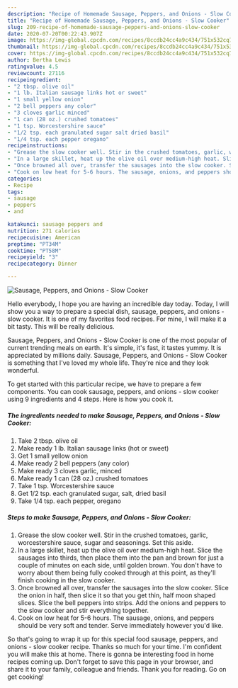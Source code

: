 ```yaml
---
description: "Recipe of Homemade Sausage, Peppers, and Onions - Slow Cooker"
title: "Recipe of Homemade Sausage, Peppers, and Onions - Slow Cooker"
slug: 209-recipe-of-homemade-sausage-peppers-and-onions-slow-cooker
date: 2020-07-20T00:22:43.907Z
image: https://img-global.cpcdn.com/recipes/8ccdb24cc4a9c434/751x532cq70/sausage-peppers-and-onions-slow-cooker-recipe-main-photo.jpg
thumbnail: https://img-global.cpcdn.com/recipes/8ccdb24cc4a9c434/751x532cq70/sausage-peppers-and-onions-slow-cooker-recipe-main-photo.jpg
cover: https://img-global.cpcdn.com/recipes/8ccdb24cc4a9c434/751x532cq70/sausage-peppers-and-onions-slow-cooker-recipe-main-photo.jpg
author: Bertha Lewis
ratingvalue: 4.5
reviewcount: 27116
recipeingredient:
- "2 tbsp. olive oil"
- "1 lb. Italian sausage links hot or sweet"
- "1 small yellow onion"
- "2 bell peppers any color"
- "3 cloves garlic minced"
- "1 can (28 oz.) crushed tomatoes"
- "1 tsp. Worcestershire sauce"
- "1/2 tsp. each granulated sugar salt dried basil"
- "1/4 tsp. each pepper oregano"
recipeinstructions:
- "Grease the slow cooker well. Stir in the crushed tomatoes, garlic, worcestershire sauce, sugar and seasonings. Set this aside."
- "In a large skillet, heat up the olive oil over medium-high heat. Slice the sausages into thirds, then place them into the pan and brown for just a couple of minutes on each side, until golden brown. You don&#39;t have to worry about them being fully cooked through at this point, as they&#39;ll finish cooking in the slow cooker."
- "Once browned all over, transfer the sausages into the slow cooker. Slice the onion in half, then slice it so that you get thin, half moon shaped slices. Slice the bell peppers into strips. Add the onions and peppers to the slow cooker and stir everything together."
- "Cook on low heat for 5-6 hours. The sausage, onions, and peppers should be very soft and tender. Serve immediately however you&#39;d like."
categories:
- Recipe
tags:
- sausage
- peppers
- and

katakunci: sausage peppers and 
nutrition: 271 calories
recipecuisine: American
preptime: "PT34M"
cooktime: "PT58M"
recipeyield: "3"
recipecategory: Dinner

---
```



![Sausage, Peppers, and Onions - Slow Cooker](https://img-global.cpcdn.com/recipes/8ccdb24cc4a9c434/751x532cq70/sausage-peppers-and-onions-slow-cooker-recipe-main-photo.jpg)

Hello everybody, I hope you are having an incredible day today. Today, I will show you a way to prepare a special dish, sausage, peppers, and onions - slow cooker. It is one of my favorites food recipes. For mine, I will make it a bit tasty. This will be really delicious.



Sausage, Peppers, and Onions - Slow Cooker is one of the most popular of current trending meals on earth. It's simple, it's fast, it tastes yummy. It is appreciated by millions daily. Sausage, Peppers, and Onions - Slow Cooker is something that I've loved my whole life. They're nice and they look wonderful.


To get started with this particular recipe, we have to prepare a few components. You can cook sausage, peppers, and onions - slow cooker using 9 ingredients and 4 steps. Here is how you cook it.

<!--inarticleads1-->

##### The ingredients needed to make Sausage, Peppers, and Onions - Slow Cooker:

1. Take 2 tbsp. olive oil
1. Make ready 1 lb. Italian sausage links (hot or sweet)
1. Get 1 small yellow onion
1. Make ready 2 bell peppers (any color)
1. Make ready 3 cloves garlic, minced
1. Make ready 1 can (28 oz.) crushed tomatoes
1. Take 1 tsp. Worcestershire sauce
1. Get 1/2 tsp. each granulated sugar, salt, dried basil
1. Take 1/4 tsp. each pepper, oregano




<!--inarticleads2-->

##### Steps to make Sausage, Peppers, and Onions - Slow Cooker:

1. Grease the slow cooker well. Stir in the crushed tomatoes, garlic, worcestershire sauce, sugar and seasonings. Set this aside.
1. In a large skillet, heat up the olive oil over medium-high heat. Slice the sausages into thirds, then place them into the pan and brown for just a couple of minutes on each side, until golden brown. You don&#39;t have to worry about them being fully cooked through at this point, as they&#39;ll finish cooking in the slow cooker.
1. Once browned all over, transfer the sausages into the slow cooker. Slice the onion in half, then slice it so that you get thin, half moon shaped slices. Slice the bell peppers into strips. Add the onions and peppers to the slow cooker and stir everything together.
1. Cook on low heat for 5-6 hours. The sausage, onions, and peppers should be very soft and tender. Serve immediately however you&#39;d like.




So that's going to wrap it up for this special food sausage, peppers, and onions - slow cooker recipe. Thanks so much for your time. I'm confident you will make this at home. There is gonna be interesting food in home recipes coming up. Don't forget to save this page in your browser, and share it to your family, colleague and friends. Thank you for reading. Go on get cooking!
